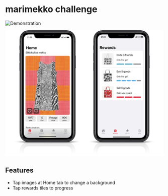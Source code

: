 #  marimekko challenge

<img src="demo.gif" alt="Demonstration" width="375"/>

![Screenshots](screenshots.png)

## Features

* Tap images at Home tab to change a background  
* Tap rewards tiles to progress 
